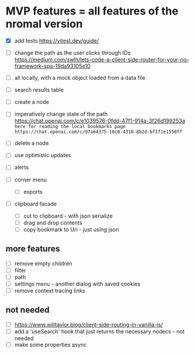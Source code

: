 

# MVP features = all features of the nromal version

- [x] add tests https://vitest.dev/guide/

- [ ] change the path as the user clicks through IDs https://medium.com/swlh/lets-code-a-client-side-router-for-your-no-framework-spa-19da93105e10

- [ ] all locally, with a mock object loaded from a data file
- [ ] search results table
- [ ] create a node
- [ ] imperatively change state of the path https://chat.openai.com/c/e1039576-0fdd-47f1-914a-3f26d199253a
`
here for reading the local bookmarks page
https://chat.openai.com/c/97a64375-10c0-4310-8b2d-bf1f1e1558ff
`
- [ ] delete a node
- [ ] use optimistic updates
- [ ] alerts
- [ ] corner menu 
  - [ ] exports

- [ ] clipboard facade
  - [ ] cut to clipboard - with json serialize
  - [ ] drag and drop contents
  - [ ] copy bookmark to Uri - just using json

## more features
- [ ] remove empty children
- [ ] filter
- [ ] path
- [ ] settings menu - another dialog with saved cookies
- [ ] remove context tracing links

## not needed
- [ ] https://www.willtaylor.blog/client-side-routing-in-vanilla-js/
- [ ] add a 'useSearch' hook that just returns the necessary nodecs - not needed
- [ ] make some properties async
